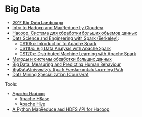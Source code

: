 # Big Data

* [2017 Big Data Landscape](http://mattturck.com/wp-content/uploads/2017/04/Big-Data-Landscape-2017-Matt-Turck-FirstMark.png)
* [Intro to Hadoop and MapReduce by Cloudera](https://www.udacity.com/course/intro-to-hadoop-and-mapreduce--ud617)
* [Hadoop. Система для обработки больших объемов данных](https://stepik.org/150)
* [Data Science and Engineering with Spark (Berkeley)](https://www.edx.org/xseries/data-science-engineering-spark):
    * [CS105x: Introduction to Apache Spark](https://www.edx.org/course/introduction-apache-spark-uc-berkeleyx-cs105x)
    * [CS110x: Big Data Analysis with Apache Spark](https://www.edx.org/course/big-data-analysis-apache-spark-uc-berkeleyx-cs110x)
    * [CS120x: Distributed Machine Learning with Apache Spark](https://www.edx.org/course/distributed-machine-learning-apache-uc-berkeleyx-cs120x)
* [Методы и системы обработки больших данных](https://www.youtube.com/playlist?list=PL-_cKNuVAYAVJJRItmIfqft4HtAmaNgB4)
* [Big Data: Measuring and Predicting Human Behaviour](https://www.futurelearn.com/courses/big-data/)
* [BigDataUniversity’s Spark Fundamentals Learning Path](https://cognitiveclass.ai/learn/spark/)
* [Data Mining Specialization (Coursera)](https://www.coursera.org/specializations/data-mining)

Tools:
* [Apache Hadoop](http://hadoop.apache.org)
    * [Apache HBase](http://hbase.apache.org)
    * [Apache Hive](http://hive.apache.org) 
* [A Python MapReduce and HDFS API for Hadoop](https://github.com/crs4/pydoop)

